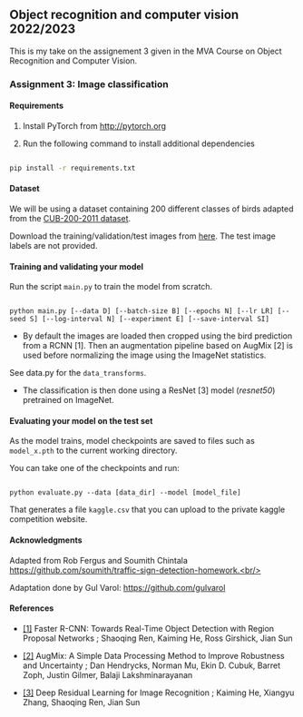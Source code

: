 
## Object recognition and computer vision 2022/2023
 This is my take on the assignement 3 given in the MVA Course on Object Recognition and Computer Vision.
  

### Assignment 3: Image classification

  

#### Requirements

1. Install PyTorch from http://pytorch.org

  

2. Run the following command to install additional dependencies

  

```bash

pip install -r requirements.txt

```

  

#### Dataset

We will be using a dataset containing 200 different classes of birds adapted from the [CUB-200-2011 dataset](http://www.vision.caltech.edu/visipedia/CUB-200-2011.html).

Download the training/validation/test images from [here](https://www.di.ens.fr/willow/teaching/recvis18orig/assignment3/bird_dataset.zip). The test image labels are not provided.

  

#### Training and validating your model

Run the script `main.py` to train the model from scratch.

  

```

python main.py [--data D] [--batch-size B] [--epochs N] [--lr LR] [--seed S] [--log-interval N] [--experiment E] [--save-interval SI]

```

  

- By default the images are loaded then cropped using the bird prediction from a RCNN [1]. Then an augmentation pipeline based on AugMix [2] is used before normalizing the image using the ImageNet statistics.

See data.py for the `data_transforms`.

  

- The classification is then done using a ResNet [3] model (*resnet50*) pretrained on ImageNet.

  

#### Evaluating your model on the test set

  

As the model trains, model checkpoints are saved to files such as `model_x.pth` to the current working directory.

You can take one of the checkpoints and run:

  

```

python evaluate.py --data [data_dir] --model [model_file]

```

  

That generates a file `kaggle.csv` that you can upload to the private kaggle competition website.

  

#### Acknowledgments

Adapted from Rob Fergus and Soumith Chintala https://github.com/soumith/traffic-sign-detection-homework.<br/>

Adaptation done by Gul Varol: https://github.com/gulvarol

  
  

#### References

- [[1]](https://arxiv.org/abs/1506.01497) Faster R-CNN: Towards Real-Time Object Detection with Region Proposal Networks ; Shaoqing Ren, Kaiming He, Ross Girshick, Jian Sun

- [[2]](https://arxiv.org/abs/1912.02781) AugMix: A Simple Data Processing Method to Improve Robustness and Uncertainty ; Dan Hendrycks, Norman Mu, Ekin D. Cubuk, Barret Zoph, Justin Gilmer, Balaji Lakshminarayanan

- [[3]](https://arxiv.org/abs/1512.03385) Deep Residual Learning for Image Recognition ; Kaiming He, Xiangyu Zhang, Shaoqing Ren, Jian Sun
